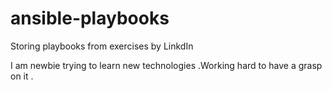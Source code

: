 # ansible-playbooks
Storing playbooks from exercises  by LinkdIn

I am newbie trying to learn new technologies .Working hard to have a grasp on it .
